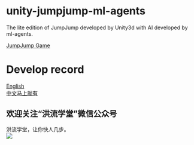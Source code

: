 # unity-jumpjump-ml-agents
The lite edition of JumpJump developed by Unity3d with AI developed by ml-agents.

[JumpJump Game](https://github.com/zhenghongzhi/Unity-JumpJump)

# Develop record
[English](https://connect.unity.com/p/jump-tiao-yi-tiao-with-ml-agents-wip)  
[中文马上就有](https://github.com/zhenghongzhi/unity-jumpjump-ml-agents/blob/master/Record%20-%20Chinese.md)

欢迎关注“洪流学堂”微信公众号
---
洪流学堂，让你快人几步。  
![](https://raw.githubusercontent.com/zhenghongzhi/WitBaiduAip/master/%E5%85%B3%E6%B3%A8%E2%80%9C%E6%B4%AA%E6%B5%81%E5%AD%A6%E5%A0%82%E2%80%9D%E5%85%AC%E4%BC%97%E5%8F%B7%EF%BC%8C%E8%AE%A9%E4%BD%A0%E5%BF%AB%E4%BA%BA%E5%87%A0%E6%AD%A5.jpg)  
